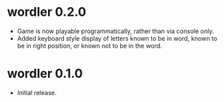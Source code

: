# wordler 0.2.0

- Game is now playable programmatically, rather than via console only.
- Added keyboard style display of letters known to be in word, known to be in 
  right position, or known not to be in the word.

# wordler 0.1.0

- Initial release.
